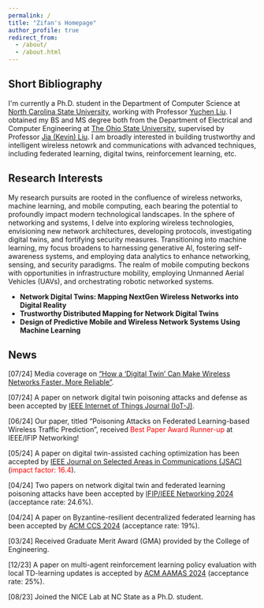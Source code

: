 ```yaml
---
permalink: /
title: "Zifan's Homepage"
author_profile: true
redirect_from: 
  - /about/
  - /about.html
---
```


## Short Bibliography

I'm currently a Ph.D. student in the Department of Computer Science at [North Carolina State University](https://www.ncsu.edu/), working with Professor [Yuchen Liu](https://nicelab.us/). I obtained my BS and MS degree both from the Department of Electrical and Computer Engineering at [The Ohio State University](https://www.osu.edu/), supervised by Professor [Jia (Kevin) Liu](https://kevinliu-osu.github.io/). I am broadly interested in building trustworthy and intelligent wireless netowrk and communications with advanced techniques, including federated learning, digital twins, reinforcement learning, etc.

## Research Interests

My research pursuits are rooted in the confluence of wireless networks, machine learning, and mobile computing, each bearing the potential to profoundly impact modern technological landscapes. In the sphere of networking and systems, I delve into exploring wireless technologies, envisioning new network architectures, developing protocols, investigating digital twins, and fortifying security measures. Transitioning into machine learning, my focus broadens to harnessing generative AI, fostering self-awareness systems, and employing data analytics to enhance networking, sensing, and security paradigms. The realm of mobile computing beckons with opportunities in infrastructure mobility, employing Unmanned Aerial Vehicles (UAVs), and orchestrating robotic networked systems. 

- **Network Digital Twins: Mapping NextGen Wireless Networks into Digital Reality**
- **Trustworthy Distributed Mapping for Network Digital Twins**
- **Design of Predictive Mobile and Wireless Network Systems Using Machine Learning**

## News
[07/24] Media coverage on [“How a ‘Digital Twin’ Can Make Wireless Networks Faster, More Reliable”](https://news.ncsu.edu/2024/07/improved-edge-caching/).

[07/24] A paper on network digital twin poisoning attacks and defense as been accepted by [IEEE Internet of Things Journal (IoT-J)](https://ieee-iotj.org/).

[06/24] Our paper, titled “Poisoning Attacks on Federated Learning-based Wireless Traffic Prediction”, received <font color="red">Best Paper Award Runner-up</font> at IEEE/IFIP Networking!

[05/24] A paper on digital twin-assisted caching optimization has been accepted by [IEEE Journal on Selected Areas in Communications (JSAC)](https://www.comsoc.org/publications/journals/ieee-jsac/cfp/advanced-optimization-theory-and-algorithms-next-generation) (<font color="red">impact factor: 16.4</font>).

[04/24] Two papers on network digital twin and federated learning poisoning attacks have been accepted by [IFIP/IEEE Networking 2024](https://networking.ifip.org/2024/) (acceptance rate: 24.6%).

[04/24] A paper on Byzantine-resilient decentralized federated learning has been accepted by [ACM CCS 2024](https://www.sigsac.org/ccs/CCS2024/home.html) (acceptance rate: 19%).

[03/24] Received Graduate Merit Award (GMA) provided by the College of Engineering.

[12/23] A paper on multi-agent reinforcement learning policy evaluation with local TD-learning updates is accepted by [ACM AAMAS 2024](https://www.aamas2024-conference.auckland.ac.nz/) (acceptance rate: 25%).

[08/23] Joined the NICE Lab at NC State as a Ph.D. student.